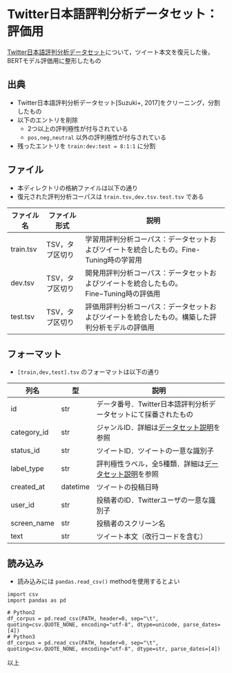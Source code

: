 # Twitter日本語評判分析データセット：評価用
[Twitter日本語評判分析データセット](http://bigdata.naist.jp/~ysuzuki/data/twitter/)について，ツイート本文を復元した後，BERTモデル評価用に整形したもの

## 出典
* Twitter日本語評判分析データセット[Suzuki+, 2017]をクリーニング，分割したもの
* 以下のエントリを削除
  * 2つ以上の評判極性が付与されている
  * `pos,neg,neutral` 以外の評判極性が付与されている
* 残ったエントリを `train:dev:test = 8:1:1` に分割



## ファイル
* 本ディレクトリの格納ファイルは以下の通り
* 復元された評判分析コーパスは `train.tsv,dev.tsv.test.tsv` である

| ファイル名           | ファイル形式      | 説明                                                                                            |
|----------------------|-------------------|-------------------------------------------------------------------------------------------------|
| train.tsv | TSV，タブ区切り   | 学習用評判分析コーパス：データセットおよびツイートを統合したもの。Fine-Tuning時の学習用                                   |
| dev.tsv | TSV，タブ区切り   | 開発用評判分析コーパス：データセットおよびツイートを統合したもの。Fine−Tuning時の評価用                                   |
| test.tsv | TSV，タブ区切り   | 評価用評判分析コーパス：データセットおよびツイートを統合したもの。構築した評判分析モデルの評価用                                   |



## フォーマット
* `[train,dev,test].tsv` のフォーマットは以下の通り

| 列名        | 型       | 説明                                                                                                    |
|-------------|----------|---------------------------------------------------------------------------------------------------------|
| id          | str      | データ番号．Twitter日本語評判分析データセットにて採番されたもの                                         |
| category_id | str      | ジャンルID．詳細は[データセット説明](http://bigdata.naist.jp/~ysuzuki/data/twitter/)を参照              |
| status_id   | str      | ツイートID．ツイートの一意な識別子                                                                      |
| label_type  | str      | 評判極性ラベル，全5種類．詳細は[データセット説明](http://bigdata.naist.jp/~ysuzuki/data/twitter/)を参照 |
| created_at  | datetime | ツイートの投稿日時                                                                                      |
| user_id     | str      | 投稿者のID．Twitterユーザの一意な識別子                                                                 |
| screen_name | str      | 投稿者のスクリーン名                                                                                    |
| text        | str      | ツイート本文（改行コードを含む）                                                                        |

## 読み込み
* 読み込みには `pandas.read_csv()` methodを使用するとよい

```
import csv
import pandas as pd

# Python2
df_corpus = pd.read_csv(PATH, header=0, sep="\t", quoting=csv.QUOTE_NONE, encoding="utf-8", dtype=unicode, parse_dates=[4])
# Python3
df_corpus = pd.read_csv(PATH, header=0, sep="\t", quoting=csv.QUOTE_NONE, encoding="utf-8", dtype=str, parse_dates=[4])
```



以上
